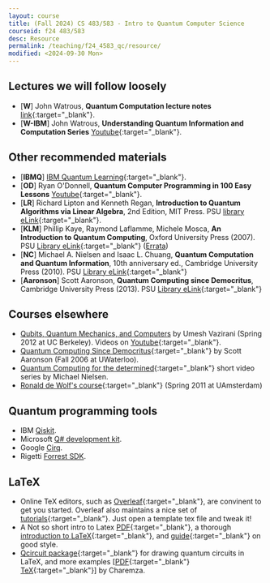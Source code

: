 ```yaml
---
layout: course
title: (Fall 2024) CS 483/583 - Intro to Quantum Computer Science
courseid: f24 483/583
desc: Resource
permalink: /teaching/f24_4583_qc/resource/
modified: <2024-09-30 Mon>
---
```

## Lectures we will follow loosely
* [**W**] John Watrous, **Quantum Computation lecture notes**
  [link](https://cs.uwaterloo.ca/~watrous/QC-notes/){:target="_blank"}.
* [**W-IBM**] John Watrous, **Understanding Quantum Information and
  Computation Series**
  [Youtube](https://youtube.com/playlist?list=PLOFEBzvs-VvqKKMXX4vbi4EB1uaErFMSO&si=jGhf405XEdm3YKCd){:target="_blank"}.

## Other recommended materials
* [**IBMQ**] [IBM Quantum Learning](https://learning.quantum.ibm.com/){:target="_blank"}. 
* [**OD**] Ryan O'Donnell, **Quantum Computer Programming in 100 Easy Lessons** [Youtube](https://youtube.com/playlist?list=PLm3J0oaFux3bF48kurxGR6jrmPaQf6lkN&si=wODlutwVo0s00wtG){:target="_blank"}.
*  [**LR**] Richard Lipton and Kenneth Regan, **Introduction to
  Quantum Algorithms via Linear Algebra**, 2nd Edition, MIT Press. PSU
  [library eLink](https://search.library.pdx.edu/permalink/f/p82vj0/CP71348959980001451){:target="_blank"}.
*  [**KLM**] Phillip Kaye, Raymond Laflamme, Michele Mosca, **An
       Introduction to Quantum Computing**, Oxford University Press
       (2007). PSU [Library
       eLink](https://search.library.pdx.edu/permalink/f/p82vj0/CP71189200070001451){:target="_blank"}
       ([Errata](http://qcintro.com/))
*  [**NC**] Michael A. Nielsen and Isaac L. Chuang, **Quantum
   Computation and Quantum Information**, 10th anniversary ed.,
   Cambridge University Press (2010). PSU [Library
   eLink](https://search.library.pdx.edu/permalink/f/p82vj0/CP51230839460001451){:target="_blank"}
*  [**Aaronson**] Scott Aaronson, **Quantum Computing since Democritus**, Cambridge University Press (2013). PSU [Library
eLink](https://search.library.pdx.edu/permalink/f/p82vj0/CP51230864080001451){:target="_blank"}

## Courses elsewhere 
* [Qubits, Quantum Mechanics, and Computers](http://www-inst.eecs.berkeley.edu/~cs191/sp12/) by Umesh Vazirani (Spring 2012 at UC Berkeley). Videos on [Youtube](https://www.youtube.com/playlist?list=PLDAjb_zu5aoFazE31_8yT0OfzsTcmvAVg){:target="_blank"}. 
* [Quantum Computing Since Democritus](http://www.scottaaronson.com/democritus/){:target="_blank"} by Scott Aaronson (Fall 2006 at UWaterloo). 
* [Quantum Computing for the determined](http://michaelnielsen.org/blog/quantum-computing-for-the-determined/){:target="_blank"} short video series by Michael Nielsen. 
* [Ronald de Wolf's course](http://homepages.cwi.nl/~rdewolf/qc11.html){:target="_blank"} (Spring 2011 at UAmsterdam)

## Quantum programming tools
* IBM [Qiskit](https://qiskit.org/). 
* Microsoft [Q# development kit](https://www.microsoft.com/en-us/quantum/development-kit).
* Google [Cirq](https://cirq.readthedocs.io/en/stable/index.html).
* Rigetti [Forrest SDK](http://docs.rigetti.com/en/stable/). 

## LaTeX 
* Online TeX editors, such as
  [Overleaf](https://www.overleaf.com/){:target="_blank"}, are
  convinent to get you started. Overleaf also maintains a nice set of
  [tutorials](https://www.overleaf.com/learn/latex/Learn_LaTeX_in_30_minutes){:target="_blank"}. Just
  open a template tex file and tweak it!
* A Not so short intro to Latex [PDF](https://tobi.oetiker.ch/lshort/lshort.pdf){:target="_blank"}, a thorough [introduction to LaTeX](https://en.wikibooks.org/wiki/LaTeX){:target="_blank"}, and [guide](http://www.math.illinois.edu/~ajh/tex/basics.html){:target="_blank"} on good style. 
* [Qcircuit package](https://github.com/CQuIC/qcircuit){:target="_blank"} for drawing quantum circuits in LaTeX, and more examples [[PDF](http://www2.warwick.ac.uk/fac/sci/physics/research/cfsa/people/pastmembers/charemzam/pastprojects/mcharemza_quant_circ.pdf){:target="_blank"} [TeX](http://www2.warwick.ac.uk/fac/sci/physics/research/cfsa/people/pastmembers/charemzam/pastprojects/mcharemza_quant_circ.tex){:target="_blank"}] by Charemza.

